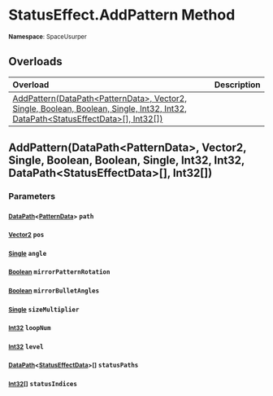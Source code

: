 # StatusEffect.AddPattern Method

<small>**Namespace**: SpaceUsurper</small>

## Overloads

<div markdown="1" class="member-table">

| Overload | Description |
| :------- | ----------- |
| [AddPattern(DataPath&lt;PatternData&gt;, Vector2, Single, Boolean, Boolean, Single, Int32, Int32, DataPath&lt;StatusEffectData&gt;[], Int32[])](#DataPath_Vector2_Single_Boolean_Boolean_Single_Int32_Int32_DataPath-1[]_Int32[]_) |  | 

</div>

## AddPattern(DataPath&lt;PatternData&gt;, Vector2, Single, Boolean, Boolean, Single, Int32, Int32, DataPath&lt;StatusEffectData&gt;[], Int32[])
### Parameters
#### <small>[DataPath](../DataPath-1.md)&lt;[PatternData](../PatternData.md)&gt;</small> `path`

#### <small>[Vector2](https://docs.unity3d.com/ScriptReference/Vector2.html)</small> `pos`

#### <small>[Single](https://docs.microsoft.com/en-us/dotnet/api/system.single?view=netframework-4.5)</small> `angle`

#### <small>[Boolean](https://docs.microsoft.com/en-us/dotnet/api/system.boolean?view=netframework-4.5)</small> `mirrorPatternRotation`

#### <small>[Boolean](https://docs.microsoft.com/en-us/dotnet/api/system.boolean?view=netframework-4.5)</small> `mirrorBulletAngles`

#### <small>[Single](https://docs.microsoft.com/en-us/dotnet/api/system.single?view=netframework-4.5)</small> `sizeMultiplier`

#### <small>[Int32](https://docs.microsoft.com/en-us/dotnet/api/system.int32?view=netframework-4.5)</small> `loopNum`

#### <small>[Int32](https://docs.microsoft.com/en-us/dotnet/api/system.int32?view=netframework-4.5)</small> `level`

#### <small>[DataPath](../DataPath-1.md)&lt;[StatusEffectData](../StatusEffectData.md)&gt;[]</small> `statusPaths`

#### <small>[Int32](https://docs.microsoft.com/en-us/dotnet/api/system.int32?view=netframework-4.5)[]</small> `statusIndices`

